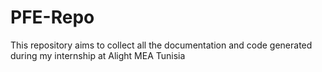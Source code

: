 # PFE-Repo
This repository aims to collect all the documentation and code generated during my internship at Alight MEA Tunisia
